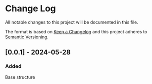 
# Change Log
All notable changes to this project will be documented in this file.
 
The format is based on [Keep a Changelog](http://keepachangelog.com/)
and this project adheres to [Semantic Versioning](http://semver.org/).
 
## [0.0.1] - 2024-05-28
 
### Added
Base structure